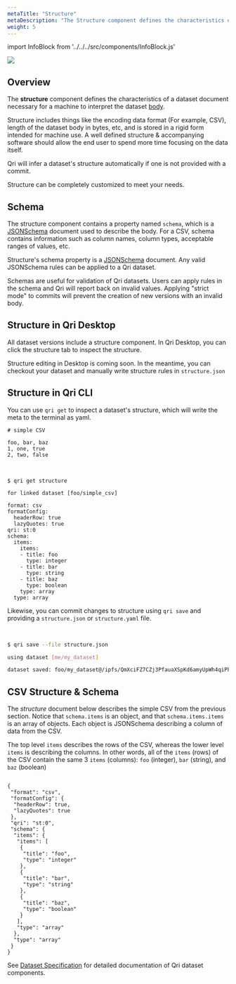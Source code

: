 ```yaml
---
metaTitle: "Structure"
metaDescription: "The Structure component defines the characteristics of a dataset document necessary for a machine to interpret the dataset body"
weight: 5
---
```


import InfoBlock from '../../../src/components/InfoBlock.js'

<img src="/img/qri-dataset-model.png" />

## Overview

The __structure__ component defines the characteristics of a dataset document necessary for a machine to interpret the dataset [body](/docs/dataset-components/body).

Structure includes things like the encoding data format (For example, CSV), length of the dataset body in bytes, etc, and is stored in a rigid form intended for machine use. A well defined structure & accompanying software should allow the end user to spend more time focusing on the data itself.

<InfoBlock>
  Qri will infer a dataset's structure automatically if one is not provided with a commit.
</InfoBlock>

Structure can be completely customized to meet your needs.  

## Schema

The structure component contains a property named `schema`, which is a [JSONSchema](https://json-schema.org/) document used to describe the body.  For a CSV, schema contains information such as column names, column types, acceptable ranges of values, etc.  

<InfoBlock>
  Structure's schema property is a <a href='https://json-schema.org/'>JSONSchema</a> document.  Any valid JSONSchema rules can be applied to a Qri dataset.
</InfoBlock>

Schemas are useful for validation of Qri datasets.  Users can apply rules in the schema and Qri will report back on invalid values.  Applying "strict mode" to commits will prevent the creation of new versions with an invalid body.

## Structure in Qri Desktop

All dataset versions include a structure component.  In Qri Desktop, you can click the structure tab to inspect the structure.

Structure editing in Desktop is coming soon.  In the meantime, you can checkout your dataset and manually write structure rules in `structure.json`

## Structure in Qri CLI

You can use `qri get` to inspect a dataset's structure, which will write the meta to the terminal as yaml.

```
# simple CSV

foo, bar, baz
1, one, true
2, two, false
```

<br/>

```
$ qri get structure

for linked dataset [foo/simple_csv]

format: csv
formatConfig:
  headerRow: true
  lazyQuotes: true
qri: st:0
schema:
  items:
    items:
    - title: foo
      type: integer
    - title: bar
      type: string
    - title: baz
      type: boolean
    type: array
  type: array

```

Likewise, you can commit changes to structure using `qri save` and providing a `structure.json` or `structure.yaml` file.

<br />

```bash
$ qri save --file structure.json

using dataset [me/my_dataset]

dataset saved: foo/my_dataset@/ipfs/QmXciFZ7CZj3PfauaXSpKd6amyUpWh4qiPhPGywFbzjhWa
```

## CSV Structure & Schema

The _structure_ document below describes the simple CSV from the previous section.  Notice that `schema.items` is an object, and that `schema.items.items` is an array of objects. Each object is JSONSchema describing a column of data from the CSV.

The top level `items` describes the rows of the CSV, whereas the lower level `items` is describing the columns.  In other words, all of the `items` (rows) of the CSV contain the same 3 `items` (columns): `foo` (integer), `bar` (string), and `baz` (boolean)

```

{
 "format": "csv",
 "formatConfig": {
  "headerRow": true,
  "lazyQuotes": true
 },
 "qri": "st:0",
 "schema": {
  "items": {
   "items": [
    {
     "title": "foo",
     "type": "integer"
    },
    {
     "title": "bar",
     "type": "string"
    },
    {
     "title": "baz",
     "type": "boolean"
    }
   ],
   "type": "array"
  },
  "type": "array"
 }
}
```



<InfoBlock>
  See <a href="/docs/reference/dataset-specification/">Dataset Specification</a> for detailed documentation of Qri dataset components.
</InfoBlock>
